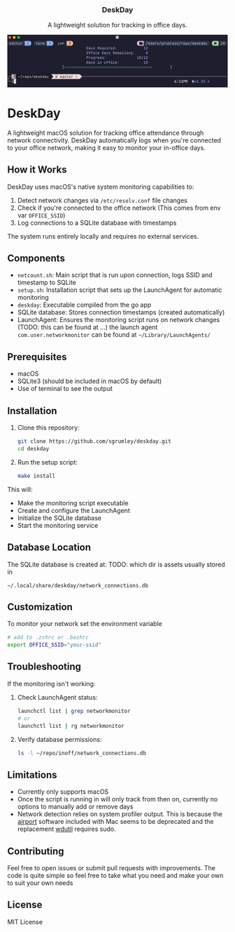 <div align="center">
  <h3 align="center">DeskDay</h3>
  <p align="center">
        A lightweight solution for tracking in office days.
  </p>
</div>

![Deskday Screenshot](deskday.png)
# DeskDay


A lightweight macOS solution for tracking office attendance through network connectivity. DeskDay automatically logs when you're connected to your office network, making it easy to monitor your in-office days.

## How it Works

DeskDay uses macOS's native system monitoring capabilities to:
1. Detect network changes via `/etc/resolv.conf` file changes
2. Check if you're connected to the office network (This comes from env var `OFFICE_SSID`)
3. Log connections to a SQLite database with timestamps

The system runs entirely locally and requires no external services.

## Components

- `netcount.sh`: Main script that is run upon connection, logs SSID and timestamp to SQLite
- `setup.sh`: Installation script that sets up the LaunchAgent for automatic monitoring
- `deskday`: Executable compiled from the go app
- SQLite database: Stores connection timestamps (created automatically)
- LaunchAgent: Ensures the monitoring script runs on network changes (TODO: this can be found at ...) the launch agent `com.user.networkmonitor` can be found at `~/Library/LaunchAgents/`

## Prerequisites

- macOS 
- SQLite3 (should be included in macOS by default)
- Use of terminal to see the output

## Installation

1. Clone this repository:
   ```bash
   git clone https://github.com/sgrumley/deskday.git
   cd deskday
   ```

2. Run the setup script:
   ```bash
   make install
   ```

This will:
- Make the monitoring script executable
- Create and configure the LaunchAgent
- Initialize the SQLite database
- Start the monitoring service

## Database Location

The SQLite database is created at:
TODO: which dir is assets usually stored in
```
~/.local/share/deskday/network_connections.db
```

## Customization

To monitor your network set the environment variable

```bash
# add to .zshrc or .bashrc
export OFFICE_SSID="your-ssid"
```

## Troubleshooting

If the monitoring isn't working:

1. Check LaunchAgent status:
   ```bash
   launchctl list | grep networkmonitor
   # or 
   launchctl list | rg networkmonitor
   ```

2. Verify database permissions:
   ```bash
   ls -l ~/repo/inoff/network_connections.db
   ```

## Limitations

- Currently only supports macOS
- Once the script is running in will only track from then on, currently no options to manually add or remove days
- Network detection relies on system profiler output. This is because the [airport](https://support.apple.com/en-au/guide/aputility/aprtc6ff2ed9/mac) software included with Mac seems to be deprecated and the replacement [wdutil](https://ss64.com/mac/wdutil.html) requires sudo.

## Contributing

Feel free to open issues or submit pull requests with improvements.
The code is quite simple so feel free to take what you need and make your own to suit your own needs

## License

MIT License
